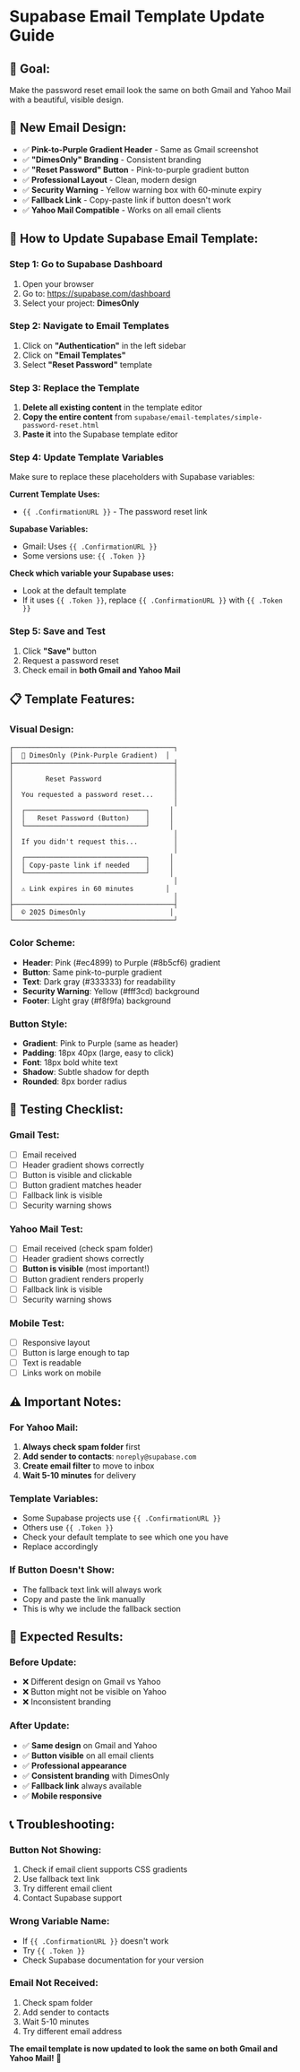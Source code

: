# Supabase Email Template Update Guide

## 🎯 **Goal:**
Make the password reset email look the same on both Gmail and Yahoo Mail with a beautiful, visible design.

## 📧 **New Email Design:**
- ✅ **Pink-to-Purple Gradient Header** - Same as Gmail screenshot
- ✅ **"DimesOnly" Branding** - Consistent branding
- ✅ **"Reset Password" Button** - Pink-to-purple gradient button
- ✅ **Professional Layout** - Clean, modern design
- ✅ **Security Warning** - Yellow warning box with 60-minute expiry
- ✅ **Fallback Link** - Copy-paste link if button doesn't work
- ✅ **Yahoo Mail Compatible** - Works on all email clients

## 🔧 **How to Update Supabase Email Template:**

### **Step 1: Go to Supabase Dashboard**
1. Open your browser
2. Go to: https://supabase.com/dashboard
3. Select your project: **DimesOnly**

### **Step 2: Navigate to Email Templates**
1. Click on **"Authentication"** in the left sidebar
2. Click on **"Email Templates"**
3. Select **"Reset Password"** template

### **Step 3: Replace the Template**
1. **Delete all existing content** in the template editor
2. **Copy the entire content** from `supabase/email-templates/simple-password-reset.html`
3. **Paste it** into the Supabase template editor

### **Step 4: Update Template Variables**
Make sure to replace these placeholders with Supabase variables:

**Current Template Uses:**
- `{{ .ConfirmationURL }}` - The password reset link

**Supabase Variables:**
- Gmail: Uses `{{ .ConfirmationURL }}`
- Some versions use: `{{ .Token }}`

**Check which variable your Supabase uses:**
- Look at the default template
- If it uses `{{ .Token }}`, replace `{{ .ConfirmationURL }}` with `{{ .Token }}`

### **Step 5: Save and Test**
1. Click **"Save"** button
2. Request a password reset
3. Check email in **both Gmail and Yahoo Mail**

## 📋 **Template Features:**

### **Visual Design:**
```
┌────────────────────────────────────────┐
│  🎨 DimesOnly (Pink-Purple Gradient)  │
├────────────────────────────────────────┤
│                                        │
│        Reset Password                  │
│                                        │
│  You requested a password reset...     │
│                                        │
│  ┌──────────────────────────────┐     │
│  │   Reset Password (Button)    │     │
│  └──────────────────────────────┘     │
│                                        │
│  If you didn't request this...         │
│                                        │
│  ┌──────────────────────────────┐     │
│  │ Copy-paste link if needed    │     │
│  └──────────────────────────────┘     │
│                                        │
│  ⚠️ Link expires in 60 minutes        │
│                                        │
├────────────────────────────────────────┤
│  © 2025 DimesOnly                     │
└────────────────────────────────────────┘
```

### **Color Scheme:**
- **Header**: Pink (#ec4899) to Purple (#8b5cf6) gradient
- **Button**: Same pink-to-purple gradient
- **Text**: Dark gray (#333333) for readability
- **Security Warning**: Yellow (#fff3cd) background
- **Footer**: Light gray (#f8f9fa) background

### **Button Style:**
- **Gradient**: Pink to Purple (same as header)
- **Padding**: 18px 40px (large, easy to click)
- **Font**: 18px bold white text
- **Shadow**: Subtle shadow for depth
- **Rounded**: 8px border radius

## 🧪 **Testing Checklist:**

### **Gmail Test:**
- [ ] Email received
- [ ] Header gradient shows correctly
- [ ] Button is visible and clickable
- [ ] Button gradient matches header
- [ ] Fallback link is visible
- [ ] Security warning shows

### **Yahoo Mail Test:**
- [ ] Email received (check spam folder)
- [ ] Header gradient shows correctly
- [ ] **Button is visible** (most important!)
- [ ] Button gradient renders properly
- [ ] Fallback link is visible
- [ ] Security warning shows

### **Mobile Test:**
- [ ] Responsive layout
- [ ] Button is large enough to tap
- [ ] Text is readable
- [ ] Links work on mobile

## ⚠️ **Important Notes:**

### **For Yahoo Mail:**
1. **Always check spam folder** first
2. **Add sender to contacts**: `noreply@supabase.com`
3. **Create email filter** to move to inbox
4. **Wait 5-10 minutes** for delivery

### **Template Variables:**
- Some Supabase projects use `{{ .ConfirmationURL }}`
- Others use `{{ .Token }}`
- Check your default template to see which one you have
- Replace accordingly

### **If Button Doesn't Show:**
- The fallback text link will always work
- Copy and paste the link manually
- This is why we include the fallback section

## 🚀 **Expected Results:**

### **Before Update:**
- ❌ Different design on Gmail vs Yahoo
- ❌ Button might not be visible on Yahoo
- ❌ Inconsistent branding

### **After Update:**
- ✅ **Same design** on Gmail and Yahoo
- ✅ **Button visible** on all email clients
- ✅ **Professional appearance**
- ✅ **Consistent branding** with DimesOnly
- ✅ **Fallback link** always available
- ✅ **Mobile responsive**

## 📞 **Troubleshooting:**

### **Button Not Showing:**
1. Check if email client supports CSS gradients
2. Use fallback text link
3. Try different email client
4. Contact Supabase support

### **Wrong Variable Name:**
- If `{{ .ConfirmationURL }}` doesn't work
- Try `{{ .Token }}`
- Check Supabase documentation for your version

### **Email Not Received:**
1. Check spam folder
2. Add sender to contacts
3. Wait 5-10 minutes
4. Try different email address

**The email template is now updated to look the same on both Gmail and Yahoo Mail!** 🎯
